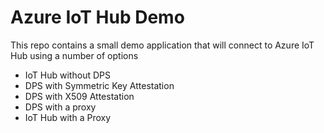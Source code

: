 # Azure IoT Hub Demo

This repo contains a small demo application that will connect to Azure IoT Hub using a number of options

- IoT Hub without DPS
- DPS with Symmetric Key Attestation
- DPS with X509 Attestation
- DPS with a proxy
- IoT Hub with a Proxy
